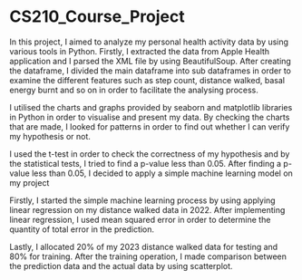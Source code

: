# CS210_Course_Project

In this project, I aimed to analyze my personal health activity data by using various tools in Python.
Firstly, I extracted the data from Apple Health application and I parsed the XML file by using BeautifulSoup.
After creating the dataframe, I divided the main dataframe into sub dataframes in order to examine the different
features such as step count, distance walked, basal energy burnt and so on in order to facilitate the analysing
process.

I utilised the charts and graphs provided by seaborn and matplotlib libraries in Python in order to visualise
and present my data. By checking the charts that are made, I looked for patterns in order to find out whether 
I can verify my hypothesis or not.

I used the t-test in order to check the correctness of my hypothesis and by the statistical tests, I tried to
find a p-value less than 0.05. After finding a p-value less than 0.05, I decided to apply a simple machine
learning model on my project

Firstly, I started the simple machine learning process by using applying linear regression on my distance walked
data in 2022. After implementing linear regression, I used mean squared error in order to determine the quantity of
total error in the prediction.

Lastly, I allocated 20% of my 2023 distance walked data for testing and 80% for training. After the training
operation, I made comparison between the prediction data and the actual data by using scatterplot.

